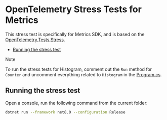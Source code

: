 # OpenTelemetry Stress Tests for Metrics

This stress test is specifically for Metrics SDK, and is based on the
[OpenTelemetry.Tests.Stress](../OpenTelemetry.Tests.Stress/README.md).

* [Running the stress test](#running-the-stress-test)

> [!NOTE]
> To run the stress tests for Histogram, comment out the `Run` method
for `Counter` and uncomment everything related to `Histogram` in the
[Program.cs](../OpenTelemetry.Tests.Stress.Metrics/Program.cs).

## Running the stress test

Open a console, run the following command from the current folder:

```sh
dotnet run --framework net8.0 --configuration Release
```
